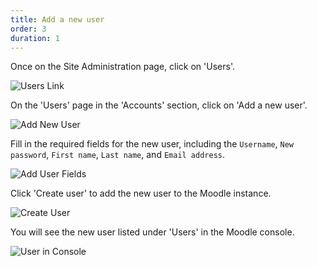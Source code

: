 ```yaml
---
title: Add a new user
order: 3
duration: 1
---
```


Once on the Site Administration page, click on 'Users'.

![Users Link](/assets/images/set-up-moodle-via-aaf-authn/users-link.png)

On the 'Users' page in the 'Accounts' section, click on 'Add a new user'.

![Add New User](/assets/images/set-up-moodle-via-aaf-authn/add-new-user.png)

Fill in the required fields for the new user, including the `Username`, `New password`, `First name`, `Last name`, 
and `Email address`.

![Add User Fields](/assets/images/set-up-moodle-via-aaf-authn/add-user-fields.png)

Click 'Create user' to add the new user to the Moodle instance.

![Create User](/assets/images/set-up-moodle-via-aaf-authn/save-user.png)

You will see the new user listed under 'Users' in the Moodle console.

![User in Console](/assets/images/set-up-moodle-via-aaf-authn/user-in-console.png)